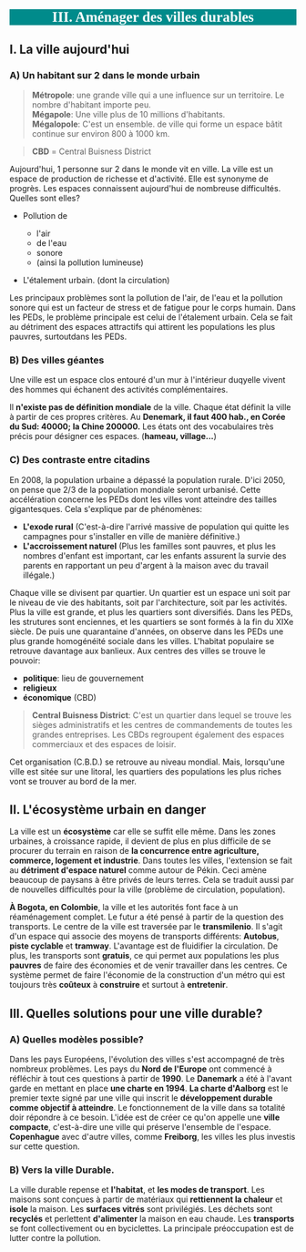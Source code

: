 <h1 style="background-color:darkcyan; font-size: 180%; color: white; text-align: center; font-family: verdana"> 

III. Aménager des villes durables 

</h1>

## I. La ville aujourd'hui
### A) Un habitant sur 2 dans le monde urbain
> **Métropole**: une grande ville qui a une influence sur un territoire. Le nombre d'habitant importe peu.  
>  **Mégapole**: Une ville plus de 10 millions d'habitants.  
> **Mégalopole**: C'est un ensemble. de ville qui forme un espace bâtit continue sur environ 800 à 1000 km.

> **CBD** = Central Buisness District

Aujourd'hui, 1 personne sur 2 dans le monde vit en ville. La ville est un espace de production de richesse et d'activité. Elle est synonyme de progrès. Les espaces connaissent aujourd'hui de nombreuse difficultés. Quelles sont elles?

- Pollution de 
	- l'air 
	- de l'eau
	- sonore  
	- (ainsi la pollution lumineuse)

- L'étalement urbain. (dont la circulation)

Les principaux problèmes sont la pollution de l'air, de l'eau et la pollution sonore qui est un facteur de stress et de fatigue  pour le corps humain. Dans les PEDs, le problème principale est celui de l'étalement urbain. Cela se fait au détriment des espaces attractifs qui attirent les populations les plus pauvres, surtoutdans les PEDs.

### B) Des villes géantes
Une ville est un espace clos entouré d'un mur à l'intérieur duqyelle vivent des hommes qui échanent des activités complémentaires.

Il **n'existe pas de définition mondiale** de la ville. Chaque état définit la ville à partir de ces propres critères. Au **Denemark, il faut 400 hab., en Corée du Sud: 40000; la Chine 200000.** Les états ont des vocabulaires très précis pour désigner ces espaces. (**hameau, village...**)

### C) Des contraste entre citadins
En 2008, la population urbaine a dépassé la population rurale. D'ici 2050, on pense que 2/3 de la population mondiale seront urbanisé. Cette accélération concerne les PEDs dont les villes vont atteindre des tailles gigantesques. Cela s'explique par de phénomènes:

- **L'exode rural** (C'est-à-dire l'arrivé massive de population qui quitte les campagnes pour s'installer en ville de manière définitive.)
- **L'accroissement naturel** (Plus les familles sont pauvres, et plus les nombres d'enfant est important, car les enfants assurent la survie des parents en rapportant un peu d'argent à la maison avec du travail illégale.)

Chaque ville se divisent par quartier. Un quartier est un espace uni soit par le niveau de vie des habitants, soit par l'architecture, soit par les activités. Plus la ville est grande, et plus les quartiers sont diversifiés. Dans les PEDs, les strutures sont enciennes, et les quartiers se sont formés à la fin du XIXe siècle. De puis une quarantaine d'années, on observe dans les PEDs une plus grande homogénéité sociale dans les villes. L'habitat populaire se retrouve davantage aux banlieux. Aux centres des villes se trouve le pouvoir:

- **politique**: lieu de gouvernement
- **religieux**
- **économique** (CBD)

> **Central Buisness District**: C'est un quartier dans lequel se trouve les sièges administratifs et les centres de commandements de toutes les grandes entreprises. Les CBDs regroupent également des espaces commerciaux et des espaces de loisir.

Cet organisation (C.B.D.) se retrouve au niveau mondial. Mais, lorsqu'une ville est sitée sur une litoral, les quartiers des populations les plus riches vont se trouver au bord de la mer.

## II. L'écosystème urbain en danger
La ville est un **écosystème** car elle se suffit elle même. Dans les zones urbaines, à croissance rapide, il devient de plus en plus difficile de se procurer du terrain en raison de **la concurrence entre agriculture, commerce, logement et industrie**. Dans toutes les villes, l'extension se fait au **détriment d'espace naturel** comme autour de Pékin. Ceci amène beaucoup de paysans à être privés de leurs terres. Cela se traduit aussi par de nouvelles difficultés pour la ville (problème de circulation, population).

**À Bogota, en Colombie**, la ville et les autorités font face à un réaménagement complet. Le futur a été pensé à partir de la question des transports. Le centre de la ville est traversée par le **transmilenio**. Il s'agit d'un espace qui associe des moyens de transports différents: **Autobus**, **piste cyclable** et **tramway**. L'avantage est de fluidifier la circulation. De plus, les transports sont **gratuis**, ce qui permet aux populations les plus **pauvres** de faire des économies et de venir travailler dans les centres. Ce système permet de faire l'économie de la construction d'un métro qui est toujours très **coûteux** à **construire** et surtout à **entretenir**.

## III. Quelles solutions pour une ville durable?
### A) Quelles modèles possible?
Dans les pays Européens, l'évolution des villes s'est accompagné de très nombreux problèmes. Les pays du **Nord de l'Europe** ont commencé à réfléchir à tout ces questions à partir de **1990**. Le **Danemark** a été à l'avant garde en mettant en place **une charte en 1994**. **La charte d'Aalborg** est le premier texte signé par une ville qui inscrit le **développement durable comme objectif à atteindre**. Le fonctionnement de la ville dans sa totalité doir répondre à ce besoin. L'idée est de créer ce qu'on appelle une **ville compacte**, c'est-à-dire une ville qui préserve l'ensemble de l'espace. **Copenhague** avec d'autre villes, comme **Freiborg**, les villes les plus investis sur cette question.

### B) Vers la ville Durable.
La ville durable repense et **l'habitat**, et **les modes de transport**. Les maisons sont conçues à partir de matériaux qui **rettiennent la chaleur** et **isole** la maison. Les **surfaces vitrés** sont privilégiés. Les déchets sont **recyclés** et perlettent **d'alimenter** la maison en eau chaude. Les **transports** se font collectivement ou en byciclettes. La principale préoccupation est de lutter contre la pollution.

